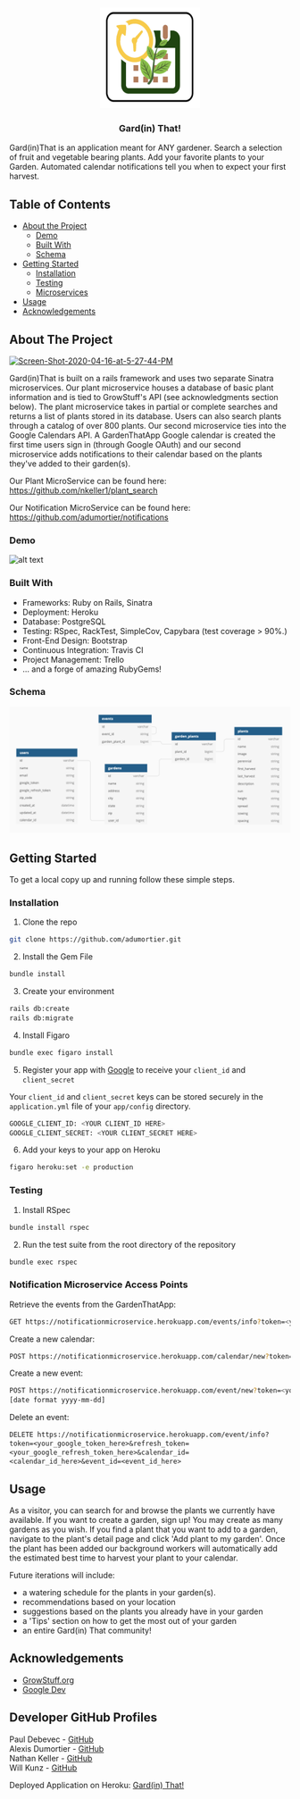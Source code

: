 <!-- PROJECT LOGO -->
<br />
<p align="center">
  <a href="https://gardenthat.herokuapp.com/">
    <img src="app/assets/images/logo.png" alt="Logo" width="180" height="180">
  </a>
  
  <h3 align="center">Gard(in) That!</h3>

Gard(in)That is an application meant for ANY gardener. Search a selection of fruit and vegetable bearing plants. Add your favorite plants to your Garden. Automated calendar notifications tell you when to expect your first harvest.

<!-- TABLE OF CONTENTS -->
## Table of Contents

* [About the Project](#about-the-project)
  * [Demo](#demo)
  * [Built With](#built-with)
  * [Schema](#schema)
* [Getting Started](#getting-started)
  * [Installation](#installation)
  * [Testing](#testing)
  * [Microservices](#microservice)
* [Usage](#usage)
* [Acknowledgements](#acknowledgements)


<!-- ABOUT THE PROJECT -->
## About The Project

<a href="https://ibb.co/fpgZSxG"><img src="https://i.ibb.co/FwrcWDq/Screen-Shot-2020-04-16-at-5-27-44-PM.png" alt="Screen-Shot-2020-04-16-at-5-27-44-PM" border="0"></a>

Gard(in)That is built on a rails framework and uses two separate Sinatra microservices. Our plant microservice houses a database of basic plant information and is tied to GrowStuff's API (see acknowledgments section below). The plant microservice takes in partial or complete searches and returns a list of plants stored in its database. Users can also search plants through a catalog of over 800 plants. Our second microservice ties into the Google Calendars API. A GardenThatApp Google calendar is created the first time users sign in (through Google OAuth) and our second microservice adds notifications to their calendar based on the plants they've added to their garden(s). 

Our Plant MicroService can be found here: https://github.com/nkeller1/plant_search

Our Notification MicroService can be found here: https://github.com/adumortier/notifications

### Demo

![alt text](app/assets/images/demo_gardenthat.gif)

### Built With

* Frameworks: Ruby on Rails, Sinatra
* Deployment: Heroku
* Database: PostgreSQL
* Testing: RSpec, RackTest, SimpleCov, Capybara (test coverage > 90%.)
* Front-End Design: Bootstrap
* Continuous Integration: Travis CI
* Project Management: Trello
* ... and a forge of amazing RubyGems!

### Schema

![alt text](app/assets/images/schema.png)

<!-- GETTING STARTED -->
## Getting Started

To get a local copy up and running follow these simple steps.

### Installation

1. Clone the repo
```sh
git clone https://github.com/adumortier.git
```
2. Install the Gem File
```sh
bundle install
```
3. Create your environment
```sh
rails db:create
rails db:migrate
```
4. Install Figaro
```sh
bundle exec figaro install
```
5. Register your app with [Google](https://console.developers.google.com/) to receive your `client_id` and `client_secret` 

Your `client_id` and `client_secret` keys can be stored securely in the `application.yml` file of your `app/config` directory.
```sh
GOOGLE_CLIENT_ID: <YOUR CLIENT_ID HERE>
GOOGLE_CLIENT_SECRET: <YOUR CLIENT_SECRET HERE>
```
6. Add your keys to your app on Heroku 
```sh
figaro heroku:set -e production
```

### Testing

1. Install RSpec

```sh
bundle install rspec
```
2. Run the test suite from the root directory of the repository

```sh
bundle exec rspec
```
### Notification Microservice Access Points 

Retrieve the events from the GardenThatApp:
```sh
GET https://notificationmicroservice.herokuapp.com/events/info?token=<your_google_token_here>&refresh_token=<your_google_refresh_token_here>&calendar_name=GardenThatApp
```
Create a new calendar:
```sh
POST https://notificationmicroservice.herokuapp.com/calendar/new?token=<your_google_token_here>&refresh_token=<your_google_refresh_token_here>&calendar_name=<calendar_name_here>
```

Create a new event:
```sh
POST https://notificationmicroservice.herokuapp.com/event/new?token=<your_google_token_here>&refresh_token=<your_google_refresh_token_here>&name=<event_name_here>&description=<event_description_here>&date=<date_here>
[date format yyyy-mm-dd]
```
Delete an event:
```
DELETE https://notificationmicroservice.herokuapp.com/event/info?token=<your_google_token_here>&refresh_token=<your_google_refresh_token_here>&calendar_id=<calendar_id_here>&event_id=<event_id_here>
```

<!-- USAGE EXAMPLES -->
## Usage

As a visitor, you can search for and browse the plants we currently have available. If you want to create a garden, sign up! You may create as many gardens as you wish.  If you find a plant that you want to add to a garden, navigate to the plant's detail page and click 'Add plant to my garden'. Once the plant has been added our background workers will automatically add the estimated best time to harvest your plant to your calendar. 

Future iterations will include: 
* a watering schedule for the plants in your garden(s). 
* recommendations based on your location
* suggestions based on the plants you already have in your garden
* a 'Tips' section on how to get the most out of your garden
* an entire Gard(in) That community!

<!-- ACKNOWLEDGEMENTS -->
## Acknowledgements

* [GrowStuff.org](https://www.growstuff.org/)
* [Google Dev](https://console.developers.google.com/)

## Developer GitHub Profiles

Paul Debevec - [GitHub](https://github.com/PaulDebevec) <br>
Alexis Dumortier - [GitHub](https://github.com/adumortier)<br>
Nathan Keller - [GitHub](https://github.com/nkeller1)<br>
Will Kunz - [GitHub](https://github.com/willkunz13)<br>

Deployed Application on Heroku: [Gard(in) That!](https://gardenthat.herokuapp.com/)
